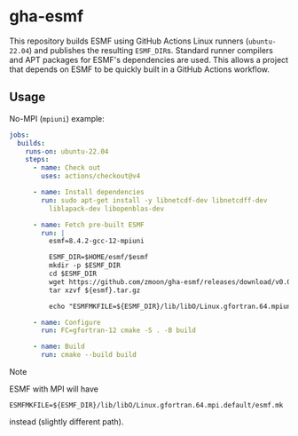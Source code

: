 # gha-esmf

This repository builds ESMF using GitHub Actions Linux runners (`ubuntu-22.04`)
and publishes the resulting `ESMF_DIR`s.
Standard runner compilers and APT packages for ESMF's dependencies are used.
This allows a project that depends on ESMF to be quickly built in a GitHub Actions workflow.

## Usage

No-MPI (`mpiuni`) example:

```yaml
jobs:
  builds:
    runs-on: ubuntu-22.04
    steps:
      - name: Check out
        uses: actions/checkout@v4

      - name: Install dependencies
        run: sudo apt-get install -y libnetcdf-dev libnetcdff-dev
          liblapack-dev libopenblas-dev

      - name: Fetch pre-built ESMF
        run: |
          esmf=8.4.2-gcc-12-mpiuni

          ESMF_DIR=$HOME/esmf/$esmf
          mkdir -p $ESMF_DIR
          cd $ESMF_DIR
          wget https://github.com/zmoon/gha-esmf/releases/download/v0.0.5/${esmf}.tar.gz
          tar xzvf ${esmf}.tar.gz

          echo "ESMFMKFILE=${ESMF_DIR}/lib/libO/Linux.gfortran.64.mpiuni.default/esmf.mk" >> "$GITHUB_ENV"

      - name: Configure
        run: FC=gfortran-12 cmake -S . -B build

      - name: Build
        run: cmake --build build
```

> [!NOTE]
>
> ESMF with MPI will have
>
> ```
> ESMFMKFILE=${ESMF_DIR}/lib/libO/Linux.gfortran.64.mpi.default/esmf.mk
> ```
>
> instead (slightly different path).
